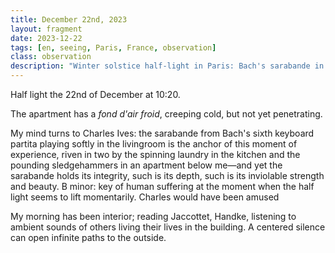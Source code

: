 ```yaml
---
title: December 22nd, 2023
layout: fragment
date: 2023-12-22
tags: [en, seeing, Paris, France, observation]
class: observation
description: "Winter solstice half-light in Paris: Bach's sarabande in B minor anchors the soul while laundry spins and hammers pound in adjacent apartments."
---
```


Half light the 22nd of December at 10:20. 

The apartment has a _fond d'air froid_, creeping cold, but not yet penetrating. 

My mind turns to Charles Ives: the sarabande from Bach's sixth keyboard partita playing softly in the livingroom is the anchor of this moment of experience, riven in two by the spinning laundry in the kitchen  and the pounding sledgehammers in an apartment below me—and yet the sarabande holds its integrity, such is its depth, such is its inviolable strength and beauty. B minor: key of human suffering at the moment when the half light seems to lift momentarily. Charles would have been amused

My morning has been interior; reading Jaccottet, Handke, listening to ambient sounds of others living their lives in the building. A centered silence can open infinite paths to the outside.

<!-- 
Observation formatted with specialized formatter for Animal Rationis Capax
Observation type: observation
Generated: 2025-06-09 13:54:26
-->
